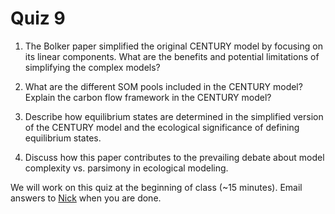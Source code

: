 # Quiz 9

1. The Bolker paper simplified the original CENTURY model by focusing on its linear 
components. What are the benefits and potential limitations of simplifying the complex models?

2. What are the different SOM pools included in the CENTURY model?
Explain the carbon flow framework in the CENTURY model?

3. Describe how equilibrium states are determined in the simplified version of the 
CENTURY model and the ecological significance of defining equilibrium states.

4. Discuss how this paper contributes to the prevailing debate about model complexity 
vs. parsimony in ecological modeling.

We will work on this quiz at the beginning of class (~15 minutes).
Email answers to [Nick](emailto:nick.smith@ttu.edu) when you are done.
